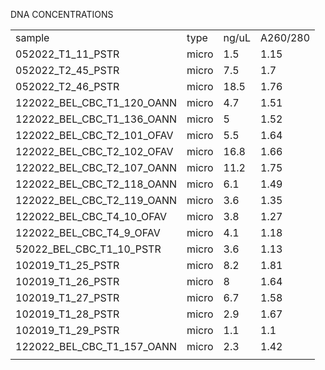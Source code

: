 DNA CONCENTRATIONS

|                            |       |       |          |
| -------------------------- | ----- | ----- | -------- |
| sample                     | type  | ng/uL | A260/280 |
| 052022_T1_11_PSTR          | micro | 1.5   | 1.15     |
| 052022_T2_45_PSTR          | micro | 7.5   | 1.7      |
| 052022_T2_46_PSTR          | micro | 18.5  | 1.76     |
| 122022_BEL_CBC_T1_120_OANN | micro | 4.7   | 1.51     |
| 122022_BEL_CBC_T1_136_OANN | micro | 5     | 1.52     |
| 122022_BEL_CBC_T2_101_OFAV | micro | 5.5   | 1.64     |
| 122022_BEL_CBC_T2_102_OFAV | micro | 16.8  | 1.66     |
| 122022_BEL_CBC_T2_107_OANN | micro | 11.2  | 1.75     |
| 122022_BEL_CBC_T2_118_OANN | micro | 6.1   | 1.49     |
| 122022_BEL_CBC_T2_119_OANN | micro | 3.6   | 1.35     |
| 122022_BEL_CBC_T4_10_OFAV  | micro | 3.8   | 1.27     |
| 122022_BEL_CBC_T4_9_OFAV   | micro | 4.1   | 1.18     |
| 52022_BEL_CBC_T1_10_PSTR   | micro | 3.6   | 1.13     |
| 102019_T1_25_PSTR          | micro | 8.2   | 1.81     |
| 102019_T1_26_PSTR          | micro | 8     | 1.64     |
| 102019_T1_27_PSTR          | micro | 6.7   | 1.58     |
| 102019_T1_28_PSTR          | micro | 2.9   | 1.67     |
| 102019_T1_29_PSTR          | micro | 1.1   | 1.1      |
| 122022_BEL_CBC_T1_157_OANN | micro | 2.3   | 1.42     |
|                            |       |       |          |